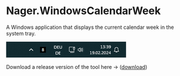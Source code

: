 # Nager.WindowsCalendarWeek

A Windows application that displays the current calendar week in the system tray.

![Screenshot](/docs/screenshot.png)

Download a release version of the tool here -> ([download](https://github.com/nager/Nager.WindowsCalendarWeek/releases/latest/download/Nager.WindowsCalendarWeek.zip))
